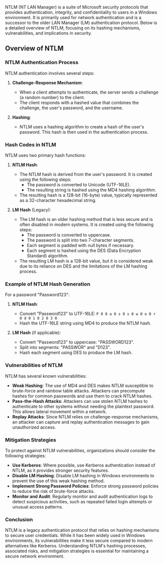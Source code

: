 NTLM (NT LAN Manager) is a suite of Microsoft security protocols that provides authentication, integrity, and confidentiality to users in a Windows environment. It is primarily used for network authentication and is a successor to the older LAN Manager (LM) authentication protocol. Below is a detailed overview of NTLM, focusing on its hashing mechanisms, vulnerabilities, and implications in security.

## Overview of NTLM

### NTLM Authentication Process

NTLM authentication involves several steps:

1. **Challenge-Response Mechanism**:
   - When a client attempts to authenticate, the server sends a challenge (a random number) to the client.
   - The client responds with a hashed value that combines the challenge, the user's password, and the username.

2. **Hashing**:
   - NTLM uses a hashing algorithm to create a hash of the user's password. This hash is then used in the authentication process.

### Hash Codes in NTLM

NTLM uses two primary hash functions:

1. **NTLM Hash**:
   - The NTLM hash is derived from the user's password. It is created using the following steps:
     - The password is converted to Unicode (UTF-16LE).
     - The resulting string is hashed using the MD4 hashing algorithm.
   - The resulting hash is a 128-bit (16-byte) value, typically represented as a 32-character hexadecimal string.

2. **LM Hash** (Legacy):
   - The LM hash is an older hashing method that is less secure and is often disabled in modern systems. It is created using the following steps:
     - The password is converted to uppercase.
     - The password is split into two 7-character segments.
     - Each segment is padded with null bytes if necessary.
     - Each segment is hashed using the DES (Data Encryption Standard) algorithm.
   - The resulting LM hash is a 128-bit value, but it is considered weak due to its reliance on DES and the limitations of the LM hashing process.

### Example of NTLM Hash Generation

For a password "Password123":

1. **NTLM Hash**:
   - Convert "Password123" to UTF-16LE: `P 0 0 a 0 s 0 s 0 w 0 o 0 r 0 d 0 1 0 2 0 3 0`
   - Hash the UTF-16LE string using MD4 to produce the NTLM hash.

2. **LM Hash** (if applicable):
   - Convert "Password123" to uppercase: "PASSWORD123".
   - Split into segments: "PASSWOR" and "D123".
   - Hash each segment using DES to produce the LM hash.

### Vulnerabilities of NTLM

NTLM has several known vulnerabilities:

- **Weak Hashing**: The use of MD4 and DES makes NTLM susceptible to brute-force and rainbow table attacks. Attackers can precompute hashes for common passwords and use them to crack NTLM hashes.
- **Pass-the-Hash Attacks**: Attackers can use stolen NTLM hashes to authenticate to other systems without needing the plaintext password. This allows lateral movement within a network.
- **Replay Attacks**: Since NTLM relies on challenge-response mechanisms, an attacker can capture and replay authentication messages to gain unauthorized access.

### Mitigation Strategies

To protect against NTLM vulnerabilities, organizations should consider the following strategies:

- **Use Kerberos**: Where possible, use Kerberos authentication instead of NTLM, as it provides stronger security features.
- **Disable LM Hashing**: Disable LM hashing in Windows environments to prevent the use of this weak hashing method.
- **Implement Strong Password Policies**: Enforce strong password policies to reduce the risk of brute-force attacks.
- **Monitor and Audit**: Regularly monitor and audit authentication logs to detect suspicious activities, such as repeated failed login attempts or unusual access patterns.

### Conclusion

NTLM is a legacy authentication protocol that relies on hashing mechanisms to secure user credentials. While it has been widely used in Windows environments, its vulnerabilities make it less secure compared to modern alternatives like Kerberos. Understanding NTLM's hashing processes, associated risks, and mitigation strategies is essential for maintaining a secure network environment.